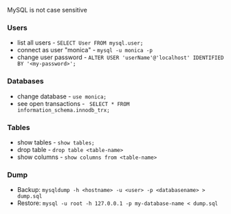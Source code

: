 
MySQL is not case sensitive

### Users
- list all users - `SELECT User FROM mysql.user;`
- connect as user "monica" - `mysql -u monica -p`
- change user password - `ALTER USER 'userName'@'localhost' IDENTIFIED BY '<my-password>';`

### Databases
- change database - `use monica;`
- see open transactions - ` SELECT * FROM information_schema.innodb_trx;`

### Tables
- show tables - `show tables;`
- drop table - `drop table <table-name>`
- show columns - `show columns from <table-name>`

### Dump
- Backup: `mysqldump -h <hostname> -u <user> -p <databasename> > dump.sql`
- Restore: `mysql -u root -h 127.0.0.1 -p my-database-name < dump.sql`